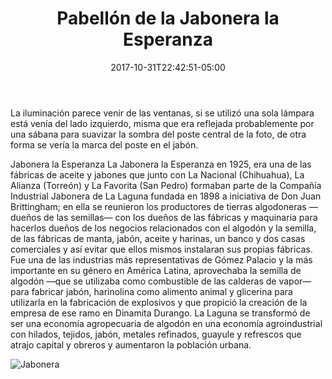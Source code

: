 ﻿---
title: "Pabellón de la Jabonera la Esperanza"
description: "Paisaje lagunero, río de jabón"
slug: "l"
image: pic16.jpg
keywords: ""
categories: 
    - ""
    - ""
date: 2017-10-31T22:42:51-05:00
draft: false
---
La iluminación parece venir de las ventanas, si se utilizó una sola lámpara está venía del lado izquierdo, misma que era reflejada probablemente por una sábana para suavizar la sombra del  poste central de la foto, de otra forma se vería la marca del poste en el jabón.

Jabonera la Esperanza
La Jabonera la Esperanza en 1925, era una de las fábricas de aceite y jabones que junto con La Nacional (Chihuahua), La Alianza (Torreón) y La Favorita (San Pedro) formaban parte de la Compañía Industrial Jabonera de La Laguna fundada en 1898 a iniciativa de Don Juan Brittingham; en ella se reunieron los productores de tierras algodoneras —dueños de las semillas— con los dueños de las fábricas y maquinaria para hacerlos dueños de los negocios relacionados con el algodón y la semilla, de las fábricas de manta, jabón, aceite y harinas, un banco y dos casas comerciales y así evitar que ellos mismos instalaran sus propias fábricas. 
Fue una de las industrias más representativas de Gómez Palacio y la más importante en su género en América Latina, aprovechaba la semilla de algodón —que se utilizaba como combustible de las calderas de vapor— para fabricar jabón, harinolina como alimento animal y glicerina para utilizarla en la fabricación de explosivos y que propició la creación de la empresa de ese ramo en Dinamita Durango. 
La Laguna se transformó de ser una economía agropecuaria de algodón en una economía agroindustrial con hilados, tejidos, jabón, metales refinados, guayule y refrescos que atrajo capital y obreros y aumentaron la población urbana. 

![Jabonera](https://claudiaguerreros.github.io/juliososa/img/pic16.jpg)
